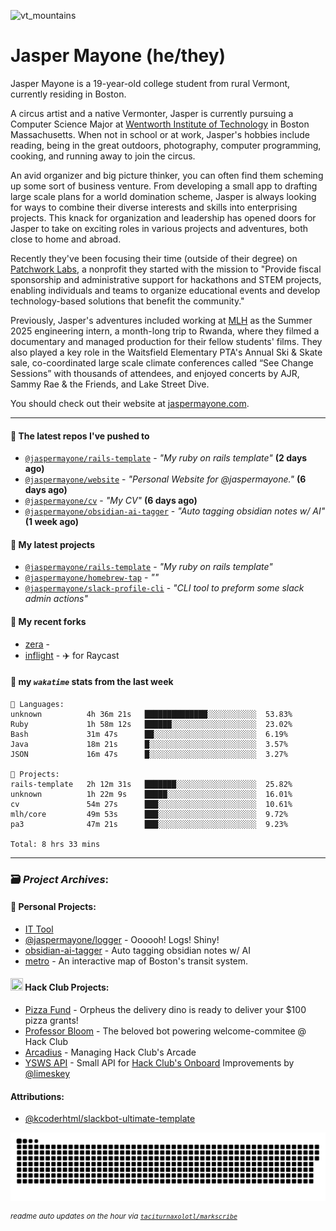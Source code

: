 ![vt_mountains](https://github.com/jaspermayone/jaspermayone/assets/65788728/0597adb6-37c9-4db7-b6d8-1d7107b7bdd8)

# Jasper Mayone (he/they)

Jasper Mayone is a 19-year-old college student from rural Vermont, currently residing in Boston.

A circus artist and a native Vermonter, Jasper is currently pursuing a Computer Science Major at [Wentworth Institute of Technology](https://wit.edu) in Boston Massachusetts. When not in school or at work, Jasper's hobbies include reading, being in the great outdoors, photography, computer programming, cooking, and running away to join the circus.

An avid organizer and big picture thinker, you can often find them scheming up some sort of business venture. From developing a small app to drafting large scale plans for a world domination scheme, Jasper is always looking for ways to combine their diverse interests and skills into enterprising projects. This knack for organization and leadership has opened doors for Jasper to take on exciting roles in various projects and adventures, both close to home and abroad.

Recently they've been focusing their time (outside of their degree) on [Patchwork Labs](https://github.com/patchworklabsorg), a nonprofit they started with the mission to "Provide fiscal sponsorship and administrative support for hackathons and STEM projects, enabling individuals and teams to organize educational events and develop technology-based solutions that benefit the community."

Previously, Jasper's adventures included working at [MLH](https://mlh.io/) as the Summer 2025 engineering intern, a month-long trip to Rwanda, where they filmed a documentary and managed production for their fellow students' films. They also played a key role in the Waitsfield Elementary PTA's Annual Ski & Skate sale, co-coordinated large scale climate conferences called “See Change Sessions” with thousands of attendees, and enjoyed concerts by AJR, Sammy Rae & the Friends, and Lake Street Dive.

You should check out their website at [jaspermayone.com](https://jaspermayone.com).

---

#### 👷 The latest repos I've pushed to

- [`@jaspermayone/rails-template`](https://github.com/jaspermayone/rails-template) - _"My ruby on rails template"_ **(2 days ago)**
- [`@jaspermayone/website`](https://github.com/jaspermayone/website) - _"Personal Website for @jaspermayone."_ **(6 days ago)**
- [`@jaspermayone/cv`](https://github.com/jaspermayone/cv) - _"My CV"_ **(6 days ago)**
- [`@jaspermayone/obsidian-ai-tagger`](https://github.com/jaspermayone/obsidian-ai-tagger) - _"Auto tagging obsidian notes w/ AI"_ **(1 week ago)**

#### 🌱 My latest projects

- [`@jaspermayone/rails-template`](https://github.com/jaspermayone/rails-template) - _"My ruby on rails template"_
- [`@jaspermayone/homebrew-tap`](https://github.com/jaspermayone/homebrew-tap) - _""_
- [`@jaspermayone/slack-profile-cli`](https://github.com/jaspermayone/slack-profile-cli) - _"CLI tool to preform some slack admin actions"_

#### 🍴 My recent forks

- [zera](https://github.com/jaspermayone-forks/zera) - 
- [inflight](https://github.com/jaspermayone-forks/inflight) - ✈️ for Raycast

#### 📡 my _`wakatime`_ stats from the last week

```text
💾 Languages:
unknown          4h 36m 21s   ██████████████░░░░░░░░░░░  53.83%
Ruby             1h 58m 12s   ██████░░░░░░░░░░░░░░░░░░░  23.02%
Bash             31m 47s      ██░░░░░░░░░░░░░░░░░░░░░░░  6.19%
Java             18m 21s      █░░░░░░░░░░░░░░░░░░░░░░░░  3.57%
JSON             16m 47s      █░░░░░░░░░░░░░░░░░░░░░░░░  3.27%

💼 Projects:
rails-template   2h 12m 31s   ███████░░░░░░░░░░░░░░░░░░  25.82%
unknown          1h 22m 9s    █████░░░░░░░░░░░░░░░░░░░░  16.01%
cv               54m 27s      ███░░░░░░░░░░░░░░░░░░░░░░  10.61%
mlh/core         49m 53s      ███░░░░░░░░░░░░░░░░░░░░░░  9.72%
pa3              47m 21s      ███░░░░░░░░░░░░░░░░░░░░░░  9.23%

Total: 8 hrs 33 mins
```


---

### 🗃️ _Project Archives_:

#### 🌱 Personal Projects:
- [IT Tool](https://github.com/jaspermayone/ittool)
- [@jaspermayone/logger](https://github.com/jaspermayone/logger) - Oooooh! Logs! Shiny!
- [obsidian-ai-tagger](https://github.com/jaspermayone/obsidian-ai-tagger) - Auto tagging obsidian notes w/ AI
- [metro](https://github.com/jaspermayone/metro) - An interactive map of Boston's transit system.

#### <img src="https://assets.hackclub.com/icon-progress-rounded.png" width="20" height="20" /> Hack Club Projects:
- [Pizza Fund](https://github.com/hackclub/pizza-fund) - Orpheus the delivery dino is ready to deliver your $100 pizza grants!
- [Professor Bloom](https://github.com/hackclub/professor-bloom) - The beloved bot powering welcome-commitee @ Hack Club
- [Arcadius](https://github.com/hackclub/arcadius) - Managing Hack Club's Arcade
- [YSWS API](https://github.com/jaspermayone/ysws-api) - Small API for [Hack Club's Onboard](https://hackclub.com/onboard/) Improvements by [@limeskey](https://github.com/limeskey)

#### Attributions:
- [@kcoderhtml/slackbot-ultimate-template](https://github.com/kcoderhtml/slackbot-ultimate-template?tab=readme-ov-file#template-example)

<picture>
  <source media="(prefers-color-scheme: dark)" srcset="assets/snake/github-contribution-grid-snake-dark.svg" />
  <source media="(prefers-color-scheme: light)" srcset="assets/snake/github-contribution-grid-snake.svg" />
  <img alt="github-snake" src="assets/snake/github-contribution-grid-snake.svg" />
</picture>

<sup><em>readme auto updates on the hour via
  <a href="https://github.com/taciturnaxolotl/markscribe">
    <code>taciturnaxolotl/markscribe</code>
  </a>
</em></sup>
